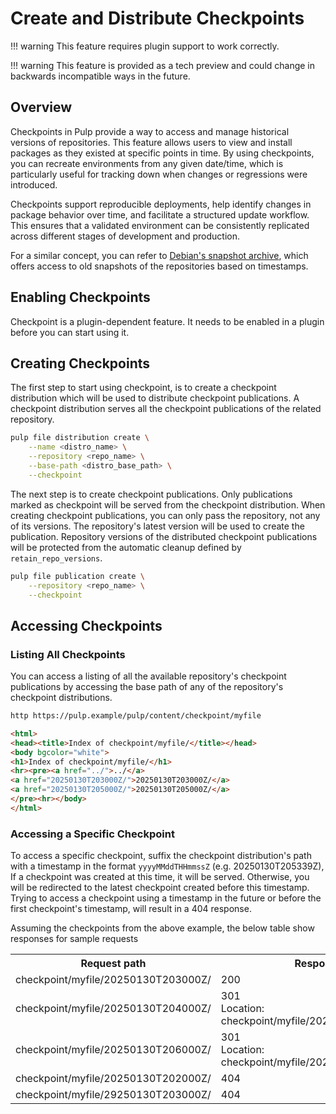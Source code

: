 # Create and Distribute Checkpoints

!!! warning
    This feature requires plugin support to work correctly.

!!! warning
    This feature is provided as a tech preview and could change in backwards incompatible
    ways in the future.

## Overview

Checkpoints in Pulp provide a way to access and manage historical versions of repositories. This
feature allows users to view and install packages as they existed at specific points in time. By
using checkpoints, you can recreate environments from any given date/time, which is particularly
useful for tracking down when changes or regressions were introduced.

Checkpoints support reproducible deployments, help identify changes in package behavior over time,
and facilitate a structured update workflow. This ensures that a validated environment can be
consistently replicated across different stages of development and production.

For a similar concept, you can refer to [Debian's snapshot archive](https://snapshot.debian.org/),
which offers access to old snapshots of the repositories based on timestamps.

## Enabling Checkpoints

Checkpoint is a plugin-dependent feature. It needs to be enabled in a plugin before you can start
using it.

## Creating Checkpoints

The first step to start using checkpoint, is to create a checkpoint distribution which will be used
to distribute checkpoint publications. A checkpoint distribution serves all the checkpoint
publications of the related repository.

```bash
pulp file distribution create \
    --name <distro_name> \
    --repository <repo_name> \
    --base-path <distro_base_path> \
    --checkpoint
```

The next step is to create checkpoint publications. Only publications marked as checkpoint will be
served from the checkpoint distribution. When creating checkpoint publications, you can only pass
the repository, not any of its versions. The repository's latest version will be used to create the publication. Repository versions of the distributed checkpoint publications will be protected from
the automatic cleanup defined by `retain_repo_versions`.

```bash
pulp file publication create \
    --repository <repo_name> \
    --checkpoint
```

## Accessing Checkpoints

### Listing All Checkpoints
You can access a listing of all the available repository's checkpoint publications by accessing the
base path of any of the repository's checkpoint distributions. 

```bash
http https://pulp.example/pulp/content/checkpoint/myfile
```

```html
<html>
<head><title>Index of checkpoint/myfile/</title></head>
<body bgcolor="white">
<h1>Index of checkpoint/myfile/</h1>
<hr><pre><a href="../">../</a>
<a href="20250130T203000Z/">20250130T203000Z/</a>                                  30-Jan-2025 20:30
<a href="20250130T205000Z/">20250130T205000Z/</a>                                  30-Jan-2025 20:50
</pre><hr></body>
</html>
```

### Accessing a Specific Checkpoint
To access a specific checkpoint, suffix the checkpoint distribution's path with a timestamp in the format
`yyyyMMddTHHmmssZ` (e.g. 20250130T205339Z), If a checkpoint was created at this time, it will be
served. Otherwise, you will be redirected to the latest checkpoint created before this timestamp.
Trying to access a checkpoint using a timestamp in the future or before the first checkpoint's
timestamp, will result in a 404 response.

Assuming the checkpoints from the above example, the below table show responses for sample requests
<table>
  <tr>
    <th>Request path</th>
    <th>Response</th>
  </tr>
  <tr>
    <td>checkpoint/myfile/20250130T203000Z/</td>
    <td>200</td>
  </tr>
  <tr>
    <td>checkpoint/myfile/20250130T204000Z/</td>
    <td>
    301 <br>
    Location: checkpoint/myfile/20250130T203000Z/
    </td>
  </tr>
  <tr>
    <td>checkpoint/myfile/20250130T206000Z/</td>
    <td>
    301 <br>
    Location: checkpoint/myfile/20250130T205000Z/
    </td>
  </tr>
  <tr>
    <td>checkpoint/myfile/20250130T202000Z/</td>
    <td>
    404
    </td>
  </tr>
  <tr>
    <td>checkpoint/myfile/29250130T203000Z/</td>
    <td>
    404
    </td>
  </tr>
</table>
